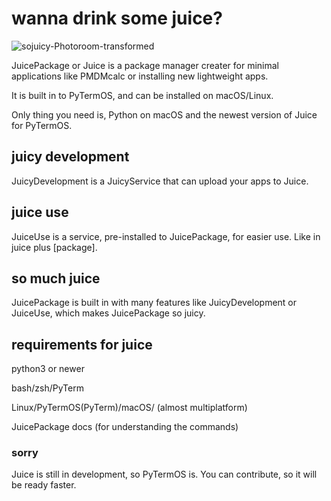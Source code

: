 # wanna drink some juice?
![sojuicy-Photoroom-transformed](https://github.com/PyTermOS-Project/juice/assets/109904787/f52757da-0894-4a4c-a702-cc202ebfdf06)

JuicePackage or Juice is a package manager creater for minimal applications like PMDMcalc or installing new lightweight apps.

It is built in to PyTermOS, and can be installed on macOS/Linux.

Only thing you need is, Python on macOS and the newest version of Juice for PyTermOS.

## juicy development
JuicyDevelopment is a JuicyService that can upload your apps to Juice.

## juice use
JuiceUse is a service, pre-installed to JuicePackage, for easier use. Like in juice plus [package].

## so much juice
JuicePackage is built in with many features like JuicyDevelopment or JuiceUse, which makes JuicePackage so juicy.

## requirements for juice
python3 or newer

bash/zsh/PyTerm

Linux/PyTermOS(PyTerm)/macOS/ (almost multiplatform)

JuicePackage docs (for understanding the commands)

### sorry
Juice is still in development, so PyTermOS is. You can contribute, so it will be ready faster.
